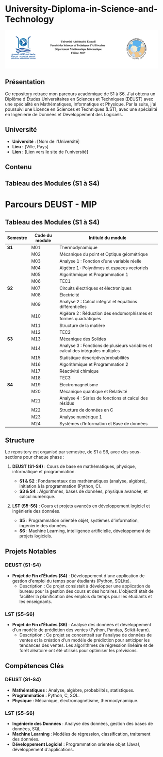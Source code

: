 # University-Diploma-in-Science-and-Technology
![image](https://github.com/almasstudyjourney/University-Diploma-in-Science-and-Technology/blob/main/Black%20and%20Gray%20Minimalist%20LinkedIn%20Banner%20(1).png)


## Présentation
Ce repository retrace mon parcours académique de S1 à S6. J'ai obtenu un Diplôme d'Études Universitaires en Sciences et Techniques (DEUST) avec une spécialité en Mathématiques, Informatique et Physique. Par la suite, j'ai poursuivi une Licence en Sciences et Techniques (LST), avec une spécialité en Ingénierie de Données et Développement des Logiciels.

## Université
- **Université** : [Nom de l'Université]
- **Lieu** : [Ville, Pays]
- **Lien** : [Lien vers le site de l'université]
## Contenu 

## Tableau des Modules (S1 à S4)

# Parcours DEUST - MIP

## Tableau des Modules (S1 à S4)

| **Semestre** | **Code du module** | **Intitulé du module** |
|--------------|--------------------|------------------------|
| **S1**       | M01                | Thermodynamique         |
|              | M02                | Mécanique du point et Optique géométrique |
|              | M03                | Analyse 1 : Fonction d’une variable réelle |
|              | M04                | Algèbre 1 : Polynômes et espaces vectoriels |
|              | M05                | Algorithmique et Programmation 1 |
|              | M06                | TEC1                   |
|**S2**        | M07                | Circuits électriques et électroniques |
|              | M08                | Électricité             |
|              | M09                | Analyse 2 : Calcul intégral et équations différentielles |
|              | M10                | Algèbre 2 : Réduction des endomorphismes et formes quadratiques |
|              | M11                | Structure de la matière |
|              | M12                | TEC2                   |
|**S3**        | M13                | Mécanique des Solides   |
|              | M14                | Analyse 3 : Fonctions de plusieurs variables et calcul des intégrales multiples |
|              | M15                | Statistique descriptive/probabilités |
|              | M16                | Algorithmique et Programmation 2 |
|              | M17                | Réactivité chimique     |
|              | M18                | TEC3                   |
| **S4**       | M19                | Électromagnétisme       |
|              | M20                | Mécanique quantique et Relativité |
|              | M21                | Analyse 4 : Séries de fonctions et calcul des résidus |
|              | M22                | Structure de données en C |
|              | M23                | Analyse numérique 1     |
|              | M24                | Systèmes d’Information et Base de données |


## Structure
Le repository est organisé par semestre, de S1 à S6, avec des sous-sections pour chaque phase :
1. **DEUST (S1-S4)** : Cours de base en mathématiques, physique, informatique et programmation.
   - **S1 & S2** : Fondamentaux des mathématiques (analyse, algèbre), initiation à la programmation (Python, C).
   - **S3 & S4** : Algorithmes, bases de données, physique avancée, et calcul numérique.
   
2. **LST (S5-S6)** : Cours et projets avancés en développement logiciel et ingénierie des données.
   - **S5** : Programmation orientée objet, systèmes d'information, ingénierie des données.
   - **S6** : Machine Learning, intelligence artificielle, développement de projets logiciels.

## Projets Notables

### DEUST (S1-S4)
- **Projet de Fin d'Études (S4)** : Développement d'une application de gestion d'emploi du temps pour étudiants (Python, SQLite).
  - Description : Ce projet consistait à développer une application de bureau pour la gestion des cours et des horaires. L'objectif était de faciliter la planification des emplois du temps pour les étudiants et les enseignants.

### LST (S5-S6)
- **Projet de Fin d'Études (S6)** : Analyse des données et développement d'un modèle de prédiction des ventes (Python, Pandas, Scikit-learn).
  - Description : Ce projet se concentrait sur l'analyse de données de ventes et la création d'un modèle de prédiction pour anticiper les tendances des ventes. Les algorithmes de régression linéaire et de forêt aléatoire ont été utilisés pour optimiser les prévisions.

## Compétences Clés

### DEUST (S1-S4)
- **Mathématiques** : Analyse, algèbre, probabilités, statistiques.
- **Programmation** : Python, C, SQL.
- **Physique** : Mécanique, électromagnétisme, thermodynamique.

### LST (S5-S6)
- **Ingénierie des Données** : Analyse des données, gestion des bases de données, SQL.
- **Machine Learning** : Modèles de régression, classification, traitement des données.
- **Développement Logiciel** : Programmation orientée objet (Java), développement d'applications.

